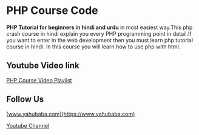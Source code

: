 # PHP Course Code

**PHP Tutorial for beginners in hindi and urdu** in most easiest way.This php crash course in hindi explain you every PHP programming point in detail.If you want to enter in the web development then you must learn php tutorial course in hindi. In this course you will learn how to use php with html.


## Youtube Video link

[PHP Course Video Playlist](https://www.youtube.com/playlist?list=PL0b6OzIxLPbyrzCMJOFzLnf_-_5E_dkzs)

## Follow Us

[www.yahubaba.com](https://www.yahubaba.com)

[Youtube Channel](https://www.youtube.com/yahoobaba)
